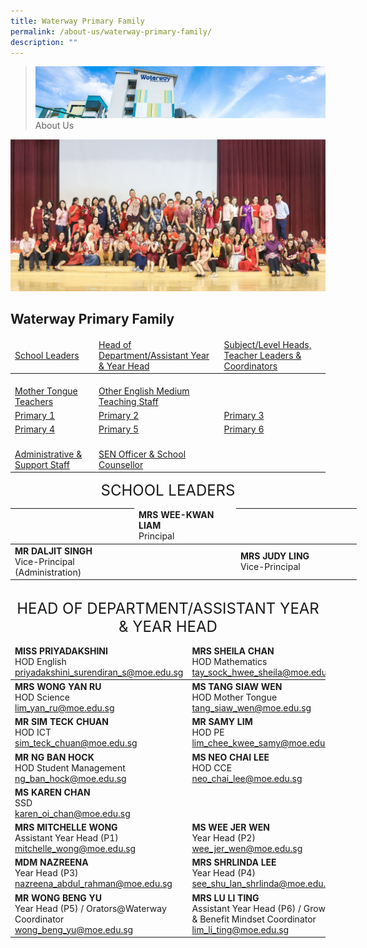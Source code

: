 ```yaml
---
title: Waterway Primary Family
permalink: /about-us/waterway-primary-family/
description: ""
---
```

> ![](/images/about-us_02.jpg)
> About Us


![](/images/About%20Us/WWPS-1.jpg)
## Waterway Primary Family

<table>
<thead>
  <tr>
    <td><a href="https://waterwaypri-moe-edu-sg-admin.cwp.sg/about-us/waterway-primary-family#Leader">School Leaders</a><br></td>
    <td><a href="https://waterwaypri-moe-edu-sg-admin.cwp.sg/about-us/waterway-primary-family#HOD">Head of Department/Assistant Year &amp; Year Head</a></td>
    <td><a href="https://waterwaypri-moe-edu-sg-admin.cwp.sg/about-us/waterway-primary-family#SH">Subject/Level Heads, Teacher Leaders &amp; Coordinators</a><br></td>
  </tr>
</thead>
<tbody>
  <tr>
    <td><br><a href="https://waterwaypri-moe-edu-sg-admin.cwp.sg/about-us/waterway-primary-family#MT">Mother Tongue Teachers</a></td>
    <td><br><a href="https://waterwaypri-moe-edu-sg-admin.cwp.sg/about-us/waterway-primary-family#OtherMedium">Other English Medium Teaching Staff</a></td>
    <td><br></td>
  </tr>
  <tr>
    <td><a href="https://waterwaypri-moe-edu-sg-admin.cwp.sg/about-us/waterway-primary-family#P1">Primary 1</a></td>
    <td><a href="https://waterwaypri-moe-edu-sg-admin.cwp.sg/about-us/waterway-primary-family#P2">Primary 2</a><br></td>
    <td><a href="https://waterwaypri-moe-edu-sg-admin.cwp.sg/about-us/waterway-primary-family#P3">Primary 3</a></td>
  </tr>
  <tr>
    <td><a href="https://waterwaypri-moe-edu-sg-admin.cwp.sg/about-us/waterway-primary-family#P4">Primary 4</a></td>
    <td><a href="https://waterwaypri-moe-edu-sg-admin.cwp.sg/about-us/waterway-primary-family#P5">Primary 5</a></td>
    <td><a href="https://waterwaypri-moe-edu-sg-admin.cwp.sg/about-us/waterway-primary-family#P5">Primary 6</a></td>
  </tr>
  <tr>
    <td> <br><a href="https://waterwaypri-moe-edu-sg-admin.cwp.sg/about-us/waterway-primary-family#Admin">Administrative &amp; Support Staff</a></td>
    <td> <br><a href="https://waterwaypri-moe-edu-sg-admin.cwp.sg/about-us/waterway-primary-family#AED">SEN Officer &amp; School Counsellor</a></td>
    <td> </td>
  </tr>
</tbody>
</table>


<center><font size=5>SCHOOL LEADERS</font></center>


<table style="undefined;table-layout: fixed; width: 554px">
<colgroup>
<col style="width: 198px">
<col style="width: 163px">
<col style="width: 193px">
</colgroup>
<thead>
  <tr>
    <th></th>
		<td><b>MRS WEE-KWAN LIAM</b><br>Principal</td>
    <th></th>
  </tr>
</thead>
<tbody>
  <tr>
		<td><b>MR DALJIT SINGH</b><br>Vice-Principal (Administration)</td>
    <td></td>
		<td><b>MRS JUDY LING</b><br>Vice-Principal</td>
  </tr>
</tbody>
</table>

<br>

<center><font size=5>HEAD OF DEPARTMENT/ASSISTANT YEAR & YEAR HEAD</font></center>


<table>
<thead>
  <tr>
    <td><b>MISS PRIYADAKSHINI</b><br>HOD English<br><a href="mailto:priyadakshini_surendiran_s@moe.edu.sg">priyadakshini_surendiran_s@moe.edu.sg</a></td>
    <td><b>MRS SHEILA CHAN</b><br>HOD Mathematics<br><a href="mailto:tay_sock_hwee_sheila@moe.edu.sg">tay_sock_hwee_sheila@moe.edu.sg</a></td>
  </tr>
</thead>
<tbody>
  <tr>
    <td><b>MRS WONG YAN RU</b><br>HOD Science<br><a href="mailto:lim_yan_ru@moe.edu.sg">lim_yan_ru@moe.edu.sg</a></td>
    <td><b>MS TANG SIAW WEN</b><br>HOD Mother Tongue<br><a href="mailto:tang_siaw_wen@moe.edu.sg">tang_siaw_wen@moe.edu.sg</a></td>
  </tr>
  <tr>
    <td><b>MR SIM TECK CHUAN</b><br>HOD ICT<br><a href="mailto:sim_teck_chuan@moe.edu.sg">sim_teck_chuan@moe.edu.sg</a></td>
    <td><b>MR SAMY LIM</b><br>HOD PE<br><a href="mailto:lim_chee_kwee_samy@moe.edu.sg">lim_chee_kwee_samy@moe.edu.sg</a> </td>
  </tr>
  <tr>
    <td><b>MR NG BAN HOCK</b><br>HOD Student Management<br><a href="mailto:ng_ban_hock@moe.edu.sg">ng_ban_hock@moe.edu.sg</a> </td>
    <td><b>MS NEO CHAI LEE</b><br>HOD CCE<br><a href="mailto:Neo_chai_lee@moe.edu.sg">neo_chai_lee@moe.edu.sg</a></td>
  </tr>
  <tr>
    <td><b>MS KAREN CHAN</b><br>SSD<br><a href="mailto:karen_oi_chan@moe.edu.sg">karen_oi_chan@moe.edu.sg </a> </td>
    <td></td>
  </tr>
  <tr>
    <td><b>MRS MITCHELLE WONG</b><br>Assistant Year Head (P1)<br><a href="mailto:mitchelle_wong@moe.edu.sg">mitchelle_wong@moe.edu.sg</a></td>
    <td><b>MS WEE JER WEN</b><br>Year Head (P2)<br><a href="mailto:wee_jer_wen@moe.edu.sg">wee_jer_wen@moe.edu.sg</a></td>
  </tr>
  <tr>
    <td><b>MDM NAZREENA</b><br>Year Head (P3)<br><a href="mailto:nazreena_abdul_rahman@moe.edu.sg">nazreena_abdul_rahman@moe.edu.sg</a></td>
    <td><b>MRS SHRLINDA LEE</b><br>Year Head (P4)<br><a href="mailto:see_shu_lan_shrlinda@moe.edu.sg">see_shu_lan_shrlinda@moe.edu.sg</a></td>
  </tr>
  <tr>
    <td><b>MR WONG BENG YU</b><br>Year Head (P5) / Orators@Waterway Coordinator <br><a href="mailto:wong_beng_yu@moe.edu.sg">wong_beng_yu@moe.edu.sg</a></td>
    <td><b>MRS LU LI TING</b><br>Assistant Year Head (P6) / Growth &amp; Benefit Mindset Coordinator<br><a href="mailto:lim_li_ting@moe.edu.sg">lim_li_ting@moe.edu.sg</a></td>
  </tr>
</tbody>
</table>